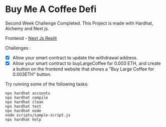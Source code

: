 # Buy Me A Coffee Defi

Second Week Challenge Completed. This Project is made with Hardhat, Alchemy and Next js.

Frontend - [Next Js Replit](https://buymeacoffee.aakrut.repl.co/)

Challenges :
 - [x] Allow your smart contract to update the withdrawal address.
 - [x] Allow your smart contract to buyLargeCoffee for 0.003 ETH, and create a button on the frontend website that shows a "Buy Large Coffee for 0.003ETH" button.

Try running some of the following tasks:

```shell
npx hardhat accounts
npx hardhat compile
npx hardhat clean
npx hardhat test
npx hardhat node
node scripts/sample-script.js
npx hardhat help
```

